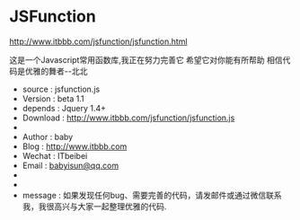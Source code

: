 JSFunction
==========
http://www.itbbb.com/jsfunction/jsfunction.html

这是一个Javascript常用函数库,我正在努力完善它
希望它对你能有所帮助
相信代码是优雅的舞者--北北


 * source   : jsfunction.js
 * Version  : beta 1.1
 * depends  : Jquery 1.4+
 * Download : http://www.itbbb.com/jsfunction/jsfunction.js
 *
 * Author   : baby
 * Blog     : http://www.itbbb.com
 * Wechat   : ITbeibei
 * Email    : babyisun@qq.com
 *
 *
 * message  : 如果发现任何bug、需要完善的代码，请发邮件或通过微信联系我，我很高兴与大家一起整理优雅的代码.

